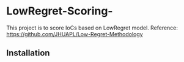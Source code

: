 # LowRegret-Scoring-
This project is to score IoCs based on LowRegret model. Reference: https://github.com/JHUAPL/Low-Regret-Methodology
## Installation 
